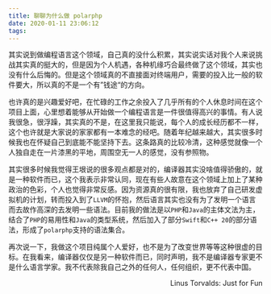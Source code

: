 ```yaml
---
title: 聊聊为什么做 polarphp
date: 2020-01-11 23:06:12
tags:
---
```

其实说到做编程语言这个领域，自己真的没什么积累，其实说实话对我个人来说挑战其实真的挺大的，但是因为个人机遇，各种机缘巧合最终做了这个领域，其实也没有什么后悔的。但是这个领域真的不直接面对终端用户，需要的投入比一般的软件要大，所以真的不是一个有”钱途“的方向。

也许真的是兴趣爱好吧，在忙碌的工作之余投入了几乎所有的个人休息时间在这个项目上面，心里想着能够从开始做一个编程语言是一件很值得高兴的事情。有人说我很急，很浮躁，其实真的不是，在这里我只能说，每个人的成长经历都不一样，这个也许就是大家说的家家都有一本难念的经吧。随着年纪越来越大，其实很多时候我也在怀疑自己到底能不能坚持下去。这条路真的比较冷清，这种感觉就像一个人独自走在一片漆黑的平地，周围空无一人的感觉，没有参照物。

其实很多时候我觉得王垠说的很多观点都是对的，编译器其实没啥值得骄傲的，就是一种软件而已，这个我表示非常认同，现在有些人故意在这个领域上加上了某种政治的色彩，个人也觉得非常反感。因为资源真的很有限，我也放弃了自己研发虚拟机的计划，转而投入到了`LLVM`的怀抱，然后语言其实也没有为了发明一个语言而去故作高深的去发明一些语法。目前我的做法是以`PHP`和`Java`的主体文法为主，结合了`PHP`的易用性和`Java`的类型系统，然后加入了部分`Swift`和`C++ 20`的部分语法，形成了`polarphp`支持的语法集合。

再次说一下，我做这个项目纯属个人爱好，也不是为了改变世界等等这种很虚的目标。在我看来，编译器仅仅是另一种软件而已，同时声明，我不是编译器专家更不是什么语言学家。我不代表除我自己之外的任何人，任何组织，更不代表中国。

<div style = "text-align:right">Linus Torvalds: Just for Fun</div>